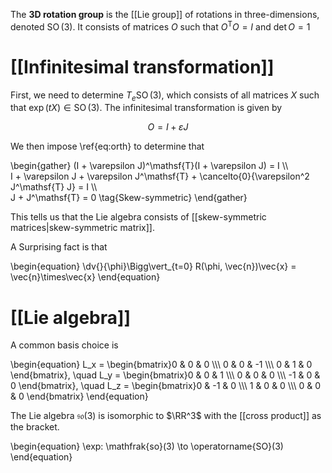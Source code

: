 The **3D rotation group** is the [[Lie group]] of rotations in three-dimensions, denoted $\operatorname{SO}(3)$. It consists of matrices $O$ such that $O^\mathsf{T}O = I$ and $\det O = 1$

# [[Infinitesimal transformation]]

First, we need to determine $T_e \operatorname{SO}(3)$, which consists of all matrices $X$ such that $\exp(tX) \in \operatorname{SO}(3)$. The infinitesimal transformation is given by

$$
O = I + \varepsilon J
$$

We then impose \ref{eq:orth} to determine that

\begin{gather}
(I + \varepsilon J)^\mathsf{T}(I + \varepsilon J) = I \\\\\
I  + \varepsilon J + \varepsilon J^\mathsf{T} + \cancelto{0}{\varepsilon^2 J^\mathsf{T} J} = I \\\\\
J + J^\mathsf{T} = 0 \tag{Skew-symmetric}
\end{gather}

This tells us that the Lie algebra consists of [[skew-symmetric matrices|skew-symmetric matrix]].

A Surprising fact is that

\begin{equation}
\dv{}{\phi}\Bigg\vert_{t=0} R(\phi, \vec{n})\vec{x} = \vec{n}\times\vec{x}
\end{equation}

# [[Lie algebra]]




A common basis choice is

\begin{equation}
L_x = \begin{bmatrix}0 & 0 & 0 \\\\\ 0 & 0 & -1 \\\\\ 0 & 1 & 0 \end{bmatrix}, \quad L_y = \begin{bmatrix}0 & 0 & 1 \\\\\ 0 & 0 & 0 \\\\\ -1 & 0 & 0 \end{bmatrix}, \quad L_z = \begin{bmatrix}0 & -1 & 0 \\\\\ 1 & 0 & 0 \\\\\ 0 & 0 & 0 \end{bmatrix}
\end{equation}

The Lie algebra $\mathfrak{so}(3)$ is isomorphic to $\RR^3$ with the [[cross product]] as the bracket.

\begin{equation}
\exp: \mathfrak{so}(3) \to \operatorname{SO}(3)
\end{equation}